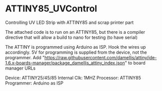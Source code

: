 # ATTINY85_UVControl
Controlling UV LED Strip with ATTINY85 and scrap printer part

The attached code is to run on an ATTINY85, but there is a compiler directive that will allow a build to nano for testing (to have serial)

The ATTINY is programmed using Arduino as ISP.  Hook the wires up accordingly. 5V for programming is supplied from the device, not the programmer.
Add "https://raw.githubusercontent.com/damellis/attiny/ide-1.6.x-boards-manager/package_damellis_attiny_index.json" to board manager URLs

Device: ATTINY25/45/85
Internal Clk: 1MHZ
Processor: ATTINY85
Programmer: Arduino as ISP
